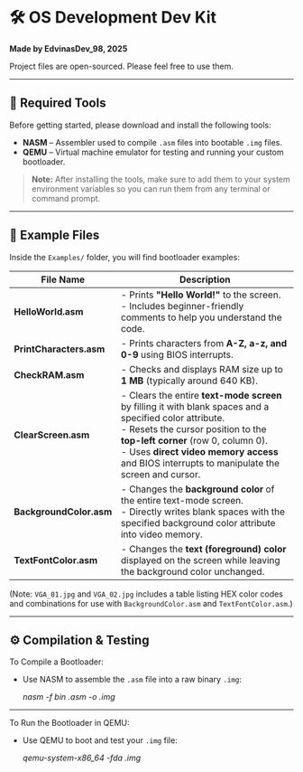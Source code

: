 # 🛠️ OS Development Dev Kit

**Made by EdvinasDev_98, 2025**

Project files are open-sourced. Please feel free to use them.

---

## 🧰 Required Tools

Before getting started, please download and install the following tools:

- **NASM** – Assembler used to compile `.asm` files into bootable `.img` files.
- **QEMU** – Virtual machine emulator for testing and running your custom bootloader.

> **Note:** After installing the tools, make sure to add them to your system environment variables so you can run them from any terminal or command prompt.

---

## 📁 Example Files

Inside the `Examples/` folder, you will find bootloader examples:

| **File Name**             | **Description** |
|--------------------------|-----------------|
| **HelloWorld.asm**     | - Prints **"Hello World!"** to the screen.<br>- Includes beginner-friendly comments to help you understand the code. |
| **PrintCharacters.asm**| - Prints characters from **A-Z, a-z, and 0-9** using BIOS interrupts. |
| **CheckRAM.asm**       | - Checks and displays RAM size up to **1 MB** (typically around 640 KB). |
| **ClearScreen.asm**    | - Clears the entire **text-mode screen** by filling it with blank spaces and a specified color attribute.<br>- Resets the cursor position to the **top-left corner** (row 0, column 0).<br>- Uses **direct video memory access** and BIOS interrupts to manipulate the screen and cursor. |
| **BackgroundColor.asm**| - Changes the **background color** of the entire text-mode screen.<br>- Directly writes blank spaces with the specified background color attribute into video memory. |
| **TextFontColor.asm**  | - Changes the **text (foreground) color** displayed on the screen while leaving the background color unchanged. |

(Note: `VGA_01.jpg` and `VGA_02.jpg` includes a table listing HEX color codes and combinations for use with `BackgroundColor.asm` and `TextFontColor.asm`.)

---

## ⚙️ Compilation & Testing

To Compile a Bootloader: 
- Use NASM to assemble the `.asm` file into a raw binary `.img`:

  *nasm -f bin <filename>.asm -o <filename>.img*

---

To Run the Bootloader in QEMU:
- Use QEMU to boot and test your `.img` file:

  *qemu-system-x86_64 -fda <filename>.img*








